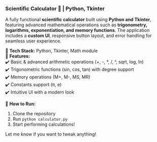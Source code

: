 ### Scientific Calculator 🧮 | Python, Tkinter  

A fully functional **scientific calculator** built using **Python and Tkinter**, featuring advanced mathematical operations such as **trigonometry, logarithms, exponentiation, and memory functions**. The application includes a **custom UI**, responsive button layout, and error handling for seamless user experience.  

🔹 **Tech Stack:** Python, Tkinter, Math module  
🔹 **Features:**  
✔️ Basic & advanced arithmetic operations (+, -, *, /, ^, sqrt, log, ln)  
✔️ Trigonometric functions (sin, cos, tan) with degree support  
✔️ Memory operations (M+, M-, MS, MR)  
✔️ Constants support (π, e)  
✔️ Intuitive UI with a modern look  

📌 **How to Run:**  
1. Clone the repository  
2. Run `python calculator.py`  
3. Start performing calculations!  

Let me know if you want to tweak anything! 

